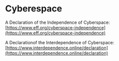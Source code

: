 # Cyberespace

A Declaration of the Independence of Cyberspace: [https://www.eff.org/cyberspace-independence](https://www.eff.org/cyberspace-independence)

A Declarationof the Interdependence of Cyberspace: [https://www.interdependence.online/declaration](https://www.interdependence.online/declaration)
